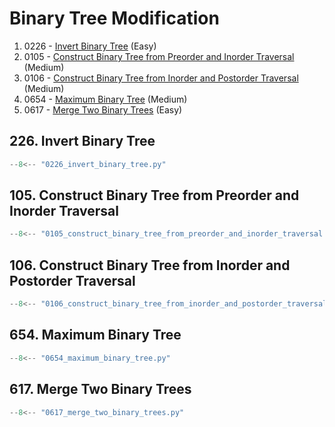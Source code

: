 # Binary Tree Modification

1. 0226 - [Invert Binary Tree](https://leetcode.com/problems/invert-binary-tree/) (Easy)
2. 0105 - [Construct Binary Tree from Preorder and Inorder Traversal](https://leetcode.com/problems/construct-binary-tree-from-preorder-and-inorder-traversal/) (Medium)
3. 0106 - [Construct Binary Tree from Inorder and Postorder Traversal](https://leetcode.com/problems/construct-binary-tree-from-inorder-and-postorder-traversal/) (Medium)
4. 0654 - [Maximum Binary Tree](https://leetcode.com/problems/maximum-binary-tree/) (Medium)
5. 0617 - [Merge Two Binary Trees](https://leetcode.com/problems/merge-two-binary-trees/) (Easy)

## 226. Invert Binary Tree

```python
--8<-- "0226_invert_binary_tree.py"
```

## 105. Construct Binary Tree from Preorder and Inorder Traversal

```python
--8<-- "0105_construct_binary_tree_from_preorder_and_inorder_traversal.py"
```

## 106. Construct Binary Tree from Inorder and Postorder Traversal

```python
--8<-- "0106_construct_binary_tree_from_inorder_and_postorder_traversal.py"
```

## 654. Maximum Binary Tree

```python
--8<-- "0654_maximum_binary_tree.py"
```

## 617. Merge Two Binary Trees

```python
--8<-- "0617_merge_two_binary_trees.py"
```
